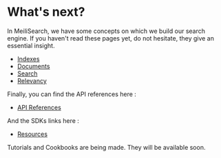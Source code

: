 # What's next?

In MeiliSearch, we have some concepts on which we build our search engine. If you haven't read these pages yet, do not hesitate, they give an essential insight.
- [Indexes](/guides/main_concepts/indexes.md)
- [Documents](/guides/main_concepts/documents.md)
- [Search](/guides/main_concepts/search.md)
- [Relevancy](/guides/main_concepts/search.md)

Finally, you can find the API references here :
- [API References](/references/README.md)

And the SDKs links here :
- [Resources](/resources/sdks.md)

Tutorials and Cookbooks are being made. They will be available soon.
